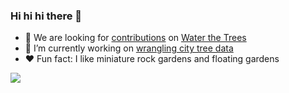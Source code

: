 ### Hi hi hi there 👋


* 🌳 We are looking for [contributions](https://github.com/orgs/waterthetrees/projects/2/views/7) on [Water the Trees](https://github.com/waterthetrees)
* 🌱 I’m currently working on [wrangling city tree data](https://github.com/waterthetrees/tree-sources/tree/main/sources)
* ♥️ Fun fact: I like miniature rock gardens and floating gardens

![](https://github-profile-summary-cards.vercel.app/api/cards/profile-details?username=zoobot&theme=vue)
